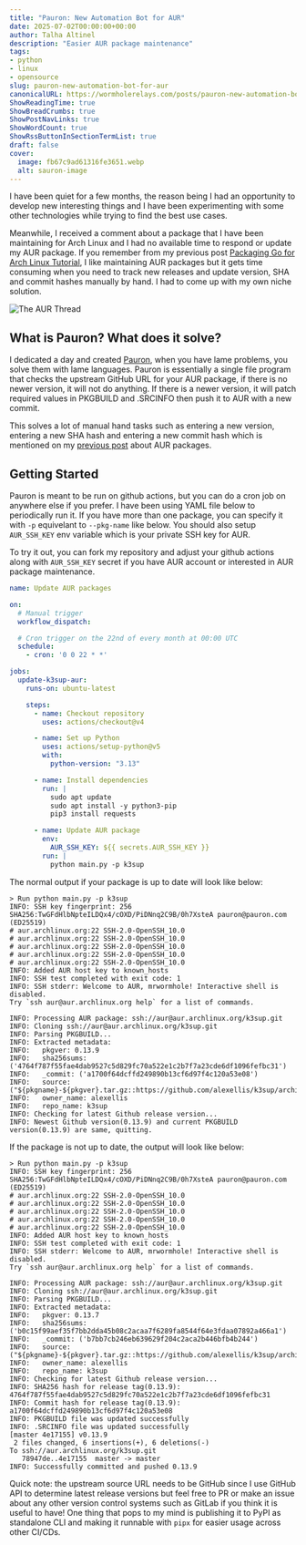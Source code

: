 ```yaml
---
title: "Pauron: New Automation Bot for AUR"
date: 2025-07-02T00:00:00+00:00
author: Talha Altinel
description: "Easier AUR package maintenance"
tags:
- python
- linux
- opensource
slug: pauron-new-automation-bot-for-aur
canonicalURL: https://wormholerelays.com/posts/pauron-new-automation-bot-for-aur
ShowReadingTime: true
ShowBreadCrumbs: true
ShowPostNavLinks: true
ShowWordCount: true
ShowRssButtonInSectionTermList: true
draft: false
cover:
  image: fb67c9ad61316fe3651.webp
  alt: sauron-image
---
```


I have been quiet for a few months, the reason being I had an opportunity to develop new interesting things and I have been experimenting with some other technologies while trying to find the best use cases.

Meanwhile, I received a comment about a package that I have been maintaining for Arch Linux and I had no available time to respond or update my AUR package. If you remember from my previous post [Packaging Go for Arch Linux Tutorial](https://wormholerelays.com/posts/packaging-go-for-arch-linux-tutorial), I like maintaining AUR packages but it gets time consuming when you need to track new releases and update version, SHA and commit hashes manually by hand. I had to come up with my own niche solution.

![The AUR Thread](/aur-comments.png)

## What is Pauron? What does it solve?

I dedicated a day and created [Pauron](https://github.com/mrwormhole/pauron), when you have lame problems, you solve them with lame languages. Pauron is essentially a single file program that checks the upstream GitHub URL for your AUR package, if there is no newer version, it will not do anything. If there is a newer version, it will patch required values in PKGBUILD and .SRCINFO then push it to AUR with a new commit.

This solves a lot of manual hand tasks such as entering a new version, entering a new SHA hash and entering a new commit hash which is mentioned on my [previous post](https://wormholerelays.com/posts/packaging-go-for-arch-linux-tutorial) about AUR packages.

## Getting Started

Pauron is meant to be run on github actions, but you can do a cron job on anywhere else if you prefer. I have been using YAML file below to periodically run it. If you have more than one package, you can specify it with `-p` equivelant to `--pkg-name` like below. You should also setup `AUR_SSH_KEY` env variable which is your private SSH key for AUR. 

To try it out, you can fork my repository and adjust your github actions along with `AUR_SSH_KEY` secret if you have AUR account or interested in AUR package maintenance.

```yaml
name: Update AUR packages

on:
  # Manual trigger
  workflow_dispatch:

  # Cron trigger on the 22nd of every month at 00:00 UTC
  schedule:
    - cron: '0 0 22 * *'

jobs:
  update-k3sup-aur:
    runs-on: ubuntu-latest

    steps:
      - name: Checkout repository
        uses: actions/checkout@v4

      - name: Set up Python
        uses: actions/setup-python@v5
        with:
          python-version: "3.13"

      - name: Install dependencies
        run: |
          sudo apt update
          sudo apt install -y python3-pip
          pip3 install requests

      - name: Update AUR package
        env:
          AUR_SSH_KEY: ${{ secrets.AUR_SSH_KEY }}
        run: |
          python main.py -p k3sup
```

The normal output if your package is up to date will look like below:

```
> Run python main.py -p k3sup
INFO: SSH key fingerprint: 256 SHA256:TwGFdHlbNpteILDQx4/cOXD/PiDNnq2C9B/0h7XsteA pauron@pauron.com (ED25519)
# aur.archlinux.org:22 SSH-2.0-OpenSSH_10.0
# aur.archlinux.org:22 SSH-2.0-OpenSSH_10.0
# aur.archlinux.org:22 SSH-2.0-OpenSSH_10.0
# aur.archlinux.org:22 SSH-2.0-OpenSSH_10.0
# aur.archlinux.org:22 SSH-2.0-OpenSSH_10.0
INFO: Added AUR host key to known_hosts
INFO: SSH test completed with exit code: 1
INFO: SSH stderr: Welcome to AUR, mrwormhole! Interactive shell is disabled.
Try `ssh aur@aur.archlinux.org help` for a list of commands.

INFO: Processing AUR package: ssh://aur@aur.archlinux.org/k3sup.git
INFO: Cloning ssh://aur@aur.archlinux.org/k3sup.git
INFO: Parsing PKGBUILD...
INFO: Extracted metadata:
INFO:   pkgver: 0.13.9
INFO:   sha256sums: ('4764f787f55fae4dab9527c5d829fc70a522e1c2b7f7a23cde6df1096fefbc31')
INFO:   _commit: ('a1700f64dcffd249890b13cf6d97f4c120a53e08')
INFO:   source: ("${pkgname}-${pkgver}.tar.gz::https://github.com/alexellis/k3sup/archive/${pkgver}.tar.gz")
INFO:   owner_name: alexellis
INFO:   repo_name: k3sup
INFO: Checking for latest Github release version...
INFO: Newest Github version(0.13.9) and current PKGBUILD version(0.13.9) are same, quitting.
```

If the package is not up to date, the output will look like below:

```
> Run python main.py -p k3sup
INFO: SSH key fingerprint: 256 SHA256:TwGFdHlbNpteILDQx4/cOXD/PiDNnq2C9B/0h7XsteA pauron@pauron.com (ED25519)
# aur.archlinux.org:22 SSH-2.0-OpenSSH_10.0
# aur.archlinux.org:22 SSH-2.0-OpenSSH_10.0
# aur.archlinux.org:22 SSH-2.0-OpenSSH_10.0
# aur.archlinux.org:22 SSH-2.0-OpenSSH_10.0
# aur.archlinux.org:22 SSH-2.0-OpenSSH_10.0
INFO: Added AUR host key to known_hosts
INFO: SSH test completed with exit code: 1
INFO: SSH stderr: Welcome to AUR, mrwormhole! Interactive shell is disabled.
Try `ssh aur@aur.archlinux.org help` for a list of commands.

INFO: Processing AUR package: ssh://aur@aur.archlinux.org/k3sup.git
INFO: Cloning ssh://aur@aur.archlinux.org/k3sup.git
INFO: Parsing PKGBUILD...
INFO: Extracted metadata:
INFO:   pkgver: 0.13.7
INFO:   sha256sums: ('b0c15f99aef35f7bb2dda45b08c2acaa7f6289fa8544f64e3fdaa07892a466a1')
INFO:   _commit: ('b7bb7cb246eb639629f204c2aca2b446bfb4b244')
INFO:   source: ("${pkgname}-${pkgver}.tar.gz::https://github.com/alexellis/k3sup/archive/${pkgver}.tar.gz")
INFO:   owner_name: alexellis
INFO:   repo_name: k3sup
INFO: Checking for latest Github release version...
INFO: SHA256 hash for release tag(0.13.9): 4764f787f55fae4dab9527c5d829fc70a522e1c2b7f7a23cde6df1096fefbc31
INFO: Commit hash for release tag(0.13.9): a1700f64dcffd249890b13cf6d97f4c120a53e08
INFO: PKGBUILD file was updated successfully
INFO: .SRCINFO file was updated successfully
[master 4e17155] v0.13.9
 2 files changed, 6 insertions(+), 6 deletions(-)
To ssh://aur.archlinux.org/k3sup.git
   78947de..4e17155  master -> master
INFO: Successfully committed and pushed 0.13.9
```

Quick note: the upstream source URL needs to be GitHub since I use GitHub API to determine latest release versions but feel free to PR or make an issue about any other version control systems such as GitLab
if you think it is useful to have! One thing that pops to my mind is publishing it to PyPI as standalone CLI and making it runnable with `pipx` for easier usage across other CI/CDs.